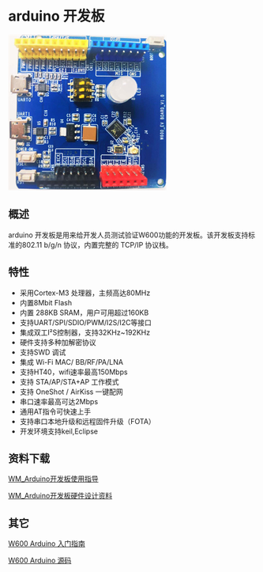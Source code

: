 # arduino 开发板

![img](../.assets/product/arduino/arduino.png)

## 概述

arduino 开发板是用来给开发人员测试验证W600功能的开发板。该开发板支持标准的802.11 b/g/n 协议，内置完整的 TCP/IP 协议栈。

## 特性

-   采用Cortex-M3 处理器，主频高达80MHz
-   内置8Mbit Flash
-   内置 288KB SRAM，用户可用超过160KB
-   支持UART/SPI/SDIO/PWM/I2S/I2C等接口
-   集成双工I²S控制器，支持32KHz\~192KHz
-   硬件支持多种加解密协议
-   支持SWD 调试
-   集成 Wi-Fi MAC/ BB/RF/PA/LNA
-   支持HT40，wifi速率最高150Mbps
-   支持 STA/AP/STA+AP 工作模式
-   支持 OneShot / AirKiss 一键配网
-   串口速率最高可达2Mbps
-   通用AT指令可快速上手
-   支持串口本地升级和远程固件升级（FOTA）
-   开发环境支持keil,Eclipse

## 资料下载

[WM\_Arduino开发板使用指导](https://download.w600.fun/document/WM_Arduino%E5%BC%80%E5%8F%91%E6%9D%BF%E4%BD%BF%E7%94%A8%E6%8C%87%E5%AF%BC.pdf)

[WM\_Arduino开发板硬件设计资料](https://download.w600.fun/hardware/Arduino_Hardware_design_file.zip)



## 其它

[W600 Arduino 入门指南](../arduino/start.md)

[W600 Arduino 源码](https://github.com/w600/arduino)

